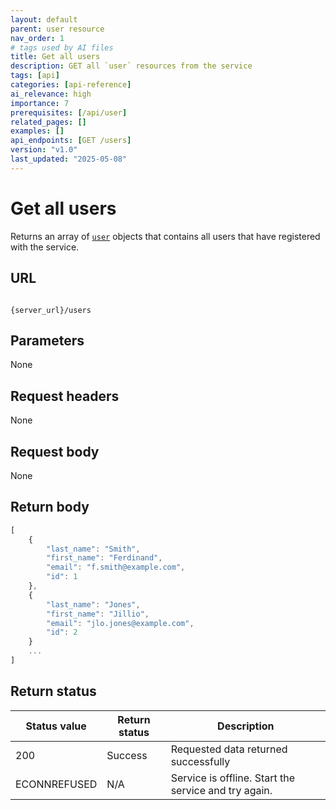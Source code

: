 ```yaml
---
layout: default
parent: user resource
nav_order: 1
# tags used by AI files
title: Get all users
description: GET all `user` resources from the service
tags: [api]
categories: [api-reference]
ai_relevance: high
importance: 7
prerequisites: [/api/user]
related_pages: []
examples: []
api_endpoints: [GET /users]
version: "v1.0"
last_updated: "2025-05-08"
---
```


# Get all users

Returns an array of [`user`](user.md) objects that contains all users that have registered with the service.

## URL

```shell

{server_url}/users
```

## Parameters

None

## Request headers

None

## Request body

None

## Return body

```js
[
    {
        "last_name": "Smith",
        "first_name": "Ferdinand",
        "email": "f.smith@example.com",
        "id": 1
    },
    {
        "last_name": "Jones",
        "first_name": "Jillio",
        "email": "jlo.jones@example.com",
        "id": 2
    }
    ...
]
```

## Return status

| Status value | Return status | Description |
| ------------- | ----------- | ----------- |
| 200 | Success | Requested data returned successfully |
|  ECONNREFUSED | N/A | Service is offline. Start the service and try again. |
